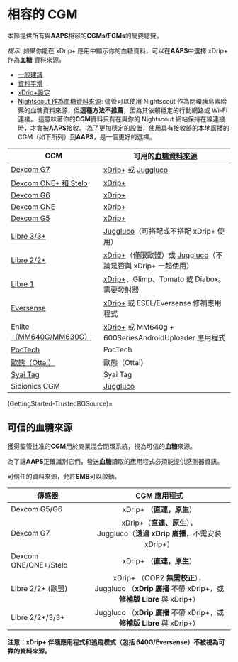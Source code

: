 # 相容的 CGM

本節提供所有與**AAPS**相容的**CGMs/FGMs**的簡要總覽。

*提示*: 如果你能在 xDrip+ 應用中顯示你的血糖資料，可以在**AAPS**中選擇 xDrip+ 作為**血糖** 資料來源。

* [一般建議](../CompatibleCgms/GeneralCGMRecommendation.md)
* [資料平滑](../CompatibleCgms/SmoothingBloodGlucoseData.md)
* [xDrip+設定](../CompatibleCgms/xDrip.md)
* [Nightscout 作為血糖資料來源](../CompatibleCgms/CgmNightscoutUpload.md): 儘管可以使用 Nightscout 作為閉環胰島素給藥的血糖資料來源，但**這種方法不推薦**，因為其依賴穩定的行動網路或 Wi-Fi 連接。 這意味著你的**CGM**資料只有在與你的 Nightscout 網站保持在線連接時，才會被**AAPS**接收。 為了更加穩定的設置，使用具有接收器的本地廣播的 CGM（如下所列）到**AAPS**，是一個更好的選擇。

| CGM                                                  | 可用的[血糖資料來源](#Config-Builder-bg-source)                                                                   |
| ---------------------------------------------------- | -------------------------------------------------------------------------------------------------------- |
| [Dexcom G7](../CompatibleCgms/DexcomG7.md)           | [xDrip+](../CompatibleCgms/xDrip.md) 或 [Juggluco](../CompatibleCgms/Juggluco.md)                         |
| [Dexcom ONE+ 和 Stelo](../CompatibleCgms/DexcomG7.md) | [xDrip+](../CompatibleCgms/xDrip.md)                                                                     |
| [Dexcom G6](../CompatibleCgms/DexcomG6.md)           | [xDrip+](../CompatibleCgms/xDrip.md)                                                                     |
| [Dexcom ONE](../CompatibleCgms/DexcomG6.md)          | [xDrip+](../CompatibleCgms/xDrip.md)                                                                     |
| [Dexcom G5](../CompatibleCgms/DexcomG5.md)           | [xDrip+](../CompatibleCgms/xDrip.md)                                                                     |
| [Libre 3/3+](../CompatibleCgms/Libre3.md)            | [Juggluco](../CompatibleCgms/Juggluco.md)（可搭配或不搭配 xDrip+ 使用）                                             |
| [Libre 2/2+](../CompatibleCgms/Libre2.md)            | [xDrip+](../CompatibleCgms/xDrip.md)（僅限歐盟）或 [Juggluco](../CompatibleCgms/Juggluco.md)（不論是否與 xDrip+ 一起使用） |
| [Libre 1](../CompatibleCgms/Libre1.md)               | [xDrip+](../CompatibleCgms/xDrip.md)、Glimp、Tomato 或 Diabox。 需要發射器                                        |
| [Eversense](../CompatibleCgms/Eversense.md)          | [xDrip+](../CompatibleCgms/xDrip.md) 或 ESEL/Eversense 修補應用程式                                             |
| [Enlite（MM640G/MM630G）](../CompatibleCgms/MM640g.md) | [xDrip+](../CompatibleCgms/xDrip.md) 或 MM640g + 600SeriesAndroidUploader 應用程式                            |
| [PocTech](../CompatibleCgms/PocTech.md)              | PocTech                                                                                                  |
| [歐態（Ottai）](../CompatibleCgms/OttaiM8.md)            | 歐態（Ottai）                                                                                                |
| [Syai Tag](../CompatibleCgms/SyaiTagX1.md)           | Syai Tag                                                                                                 |
| Sibionics CGM                                        | [Juggluco](../CompatibleCgms/Juggluco.md)                                                                |

(GettingStarted-TrustedBGSource)=

## 可信的血糖來源

獲得監管批准的**CGM**用於商業混合閉環系統，視為可信的**血糖**來源。

為了讓**AAPS**正確識別它們，發送**血糖**讀取的應用程式必須能提供感測器資訊。

可信任的資料來源，允許**SMB**可以啟動。

| 傳感器                   |                                        CGM 應用程式                                        |
| --------------------- |:--------------------------------------------------------------------------------------:|
| Dexcom G5/G6          |                                   xDrip+ （**直連，原生**）                                   |
| Dexcom G7             |              xDrip+（**直連、原生**），</br>Juggluco（**透過 xDrip 廣播**，不需安裝 xDrip+）              |
| Dexcom ONE/ONE+/Stelo |                                   xDrip+ （**直連，原生**）                                   |
| Libre 2/2+ (歐盟)       | xDrip+ （OOP2 **無需校正**），</br>Juggluco （**xDrip 廣播** 不帶 xDrip+，或 **修補版 Libre** 與 xDrip+） |
| Libre 2/2+/3/3+       |               Juggluco （**xDrip 廣播** 不帶 xDrip+，或 **修補版 Libre** 與 xDrip+）               |

**注意：xDrip+ 伴隨應用程式和追蹤模式（包括 640G/Eversense）不被視為可靠的資料來源。**
